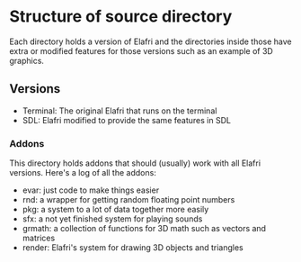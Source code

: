 # Structure of source directory

Each directory holds a version of Elafri and the directories inside those have
extra or modified features for those versions such as an example of 3D graphics.

## Versions

* Terminal: The original Elafri that runs on the terminal
* SDL: Elafri modified to provide the same features in SDL

### Addons

This directory holds addons that should (usually) work with all Elafri versions.
Here's a log of all the addons:

* evar: just code to make things easier
* rnd: a wrapper for getting random floating point numbers
* pkg: a system to a lot of data together more easily
* sfx: a not yet finished system for playing sounds
* grmath: a collection of functions for 3D math such as vectors and matrices
* render: Elafri's system for drawing 3D objects and triangles
